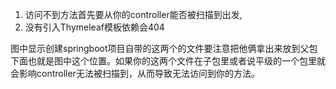 1. 访问不到方法首先要从你的controller能否被扫描到出发,
2. 没有引入Thymeleaf模板依赖会404

图中显示创建springboot项目自带的这两个的文件要注意把他俩拿出来放到父包下面也就是图中这个位置。如果你的这两个文件在子包里或者说平级的一个包里就会影响controller无法被扫描到，从而导致无法访问到你的方法。



